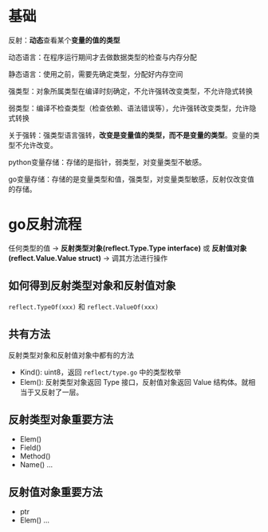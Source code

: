 # 基础

反射：**动态**查看某个**变量的值的类型**

动态语言：在程序运行期间才去做数据类型的检查与内存分配

静态语言：使用之前，需要先确定类型，分配好内存空间

强类型：对象所属类型在编译时刻确定，不允许强转改变类型，不允许隐式转换

弱类型：编译不检查类型（检查依赖、语法错误等），允许强转改变类型，允许隐式转换

关于强转：强类型语言强转，**改变是变量值的类型，而不是变量的类型**。变量的类型不允许改变。


python变量存储：存储的是指针，弱类型，对变量类型不敏感。

go变量存储：存储的是变量类型和值，强类型，对变量类型敏感，反射仅改变值的存储。



# go反射流程

任何类型的值 -> **反射类型对象(reflect.Type.Type interface)** 或 **反射值对象(reflect.Value.Value struct)** -> 调其方法进行操作


## 如何得到反射类型对象和反射值对象

`reflect.TypeOf(xxx)` 和 `reflect.ValueOf(xxx)`

## 共有方法
反射类型对象和反射值对象中都有的方法
- Kind(): uint8，返回 `reflect/type.go` 中的类型枚举
- Elem(): 反射类型对象返回 Type 接口，反射值对象返回 Value 结构体。就相当于又反射了一层。

## 反射类型对象重要方法
- Elem()
- Field()
- Method()
- Name()
...

## 反射值对象重要方法
- ptr
- Elem()
...